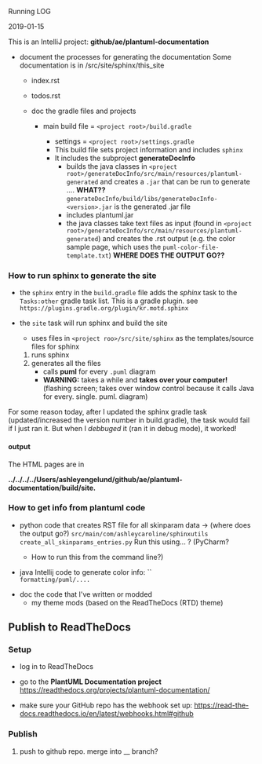 Running LOG

2019-01-15

This is an IntelliJ project:  **github/ae/plantuml-documentation**


+ document the processes for generating the documentation
  Some documentation is in /src/site/sphinx/this_site
     - index.rst
     - todos.rst
     
  - doc the gradle files and projects
     - main build file = `<project root>/build.gradle`
     
        - settings = `<project root>/settings.gradle`
        - This build file sets project information and includes `sphinx`
        - It includes the subproject **generateDocInfo**
           - builds the java classes in `<project root>/generateDocInfo/src/main/resources/plantuml-generated`
             and creates a `.jar` that can be run to generate .... **WHAT??**
             `generateDocInfo/build/libs/generateDocInfo-<version>.jar` is the generated .jar file
           - includes plantuml.jar  
           - the java classes take text files as input (found in `<project root>/generateDocInfo/src/main/resources/plantuml-generated`)
           and creates the .rst output (e.g. the color sample page, which uses the `puml-color-file-template.txt`)
           **WHERE DOES THE OUTPUT GO??**
           
        
        
### How to run sphinx to generate the site
- the `sphinx` entry in the `build.gradle` file adds the _sphinx_ task to the `Tasks:other` gradle task list.
   This is a gradle plugin.  see `https://plugins.gradle.org/plugin/kr.motd.sphinx`
   
- the `site` task will run sphinx and build the site
  - uses files in `<project roo>/src/site/sphinx`  as the templates/source files for sphinx
  
  1. runs sphinx
  2. generates all the files
     - calls **puml** for every `.puml` diagram
     - **WARNING:** takes a while and **takes over your computer!** (flashing screen; takes over window control because it calls Java for every. single. puml. diagram)
     
 
For some reason today, after I updated the sphinx gradle task (updated/increased the version number in build.gradle),
the task would fail if I just ran it.  But when I _debbuged_ it (ran it in debug mode), it worked!  
 
  
#### output
  The HTML pages are in 
  
  **../../../../Users/ashleyengelund/github/ae/plantuml-documentation/build/site.**
  
### How to get info from plantuml code

 - python code that creates RST file for all skinparam data ->  (where does the output go?)
   `src/main/com/ashleycaroline/sphinxutils  create_all_skinparams_entries.py`
   Run this using... ? (PyCharm?  
      - How to run this from the command line?)
  
  - java Intellij code to generate color info: 
     ``     
     `formatting/puml/....`
     
     

+ doc the code that I've written or modded
  - my theme mods (based on the ReadTheDocs (RTD) theme)


## Publish to ReadTheDocs

### Setup

- log in to ReadTheDocs
- go to the **PlantUML Documentation project** https://readthedocs.org/projects/plantuml-documentation/

- make sure your GitHub repo has the webhook set up:
https://read-the-docs.readthedocs.io/en/latest/webhooks.html#github


### Publish

1. push to github repo.  merge into __ branch?


